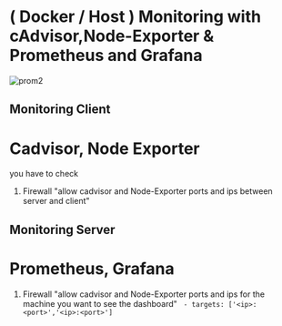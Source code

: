 # ( Docker / Host ) Monitoring with cAdvisor,Node-Exporter & Prometheus and Grafana


![prom2](https://user-images.githubusercontent.com/20526165/82630796-10899900-9bf4-11ea-8815-5a373c604b6c.png)


## Monitoring Client
# Cadvisor, Node Exporter

you have to check 

1. Firewall "allow cadvisor and Node-Exporter ports and ips between server and client"


## Monitoring Server 
# Prometheus, Grafana 


1. Firewall "allow cadvisor and Node-Exporter ports and ips for the machine you want to see the dashboard"
     ``` - targets: ['<ip>:<port>','<ip>:<port>']```
